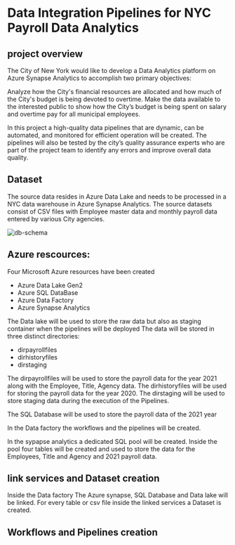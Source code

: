 # Data Integration Pipelines for NYC Payroll Data Analytics
## project overview
The City of New York would like to develop a Data Analytics platform on Azure Synapse Analytics to accomplish two primary objectives:

Analyze how the City's financial resources are allocated and how much of the City's budget is being devoted to overtime.
Make the data available to the interested public to show how the City’s budget is being spent on salary and overtime pay for all municipal employees.

In this project a high-quality data pipelines that are dynamic, can be automated, and monitored for efficient operation will be created. The pipelines will also be tested by the city’s quality assurance experts who are part of the project team to identify any errors and improve overall data quality.

## Dataset
The source data resides in Azure Data Lake and needs to be processed in a NYC data warehouse in Azure Synapse Analytics. The source datasets consist of CSV files with Employee master data and monthly payroll data entered by various City agencies.

![db-schema](https://user-images.githubusercontent.com/46052843/217810408-44cca1a0-0e3f-47df-8d77-0aca632ab6fe.jpeg)

## Azure rescources:
Four Microsoft Azure resources have been created 
- Azure Data Lake Gen2
- Azure SQL DataBase
- Azure Data Factory
- Azure Synapse Analytics

The Data lake will be used to store the raw data but also as staging container when the pipelines will be deployed
The data will be stored in three distinct directories:
- dirpayrollfiles
- dirhistoryfiles
- dirstaging

The dirpayrollfiles will be used to store the payroll data for the year 2021 along with the Employee, Title, Agency data. The dirhistoryfiles will be used for storing the payroll data for the year 2020. The dirstaging will be used to store staging data during the execution of the Pipelines.

The SQL Database will be used to store the payroll data of the 2021 year 

In the Data factory the workflows and the pipelines will be created.

In the sypapse analytics a dedicated SQL pool will be created. Inside the pool four tables will be created and used to store the data for the Employees, Title and Agency and 2021 payroll data.

## link services and Dataset creation
Inside the Data factory 
The Azure synapse, SQL Database and Data lake will be linked. For every table or csv file inside the linked services a Dataset is created.





## Workflows and Pipelines creation 


